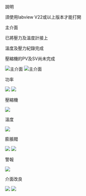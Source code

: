 
說明

須使用labview V22或以上版本才能打開

主介面

已將壓力及溫度計接上

溫度及壓力紀錄完成


壓縮機的PV及SV尚未完成

![主介面](https://media.discordapp.net/attachments/727145000575434802/1046409976144478288/image.png)
![主介面](https://media.discordapp.net/attachments/727145000575434802/1054068330245402655/image.png)

功率

![](https://cdn.discordapp.com/attachments/727145000575434802/1044140959081959444/image.png)
![](https://media.discordapp.net/attachments/727145000575434802/1054069481363734628/image.png)

壓縮機

![](https://media.discordapp.net/attachments/727145000575434802/1044141472036966430/image.png)

溫度

![](https://media.discordapp.net/attachments/727145000575434802/1044141968294428693/image.png)

膨脹閥

![](https://media.discordapp.net/attachments/727145000575434802/1044142357022523432/image.png)
![](https://media.discordapp.net/attachments/727145000575434802/1054070287697719346/image.png)

警報

![](https://media.discordapp.net/attachments/727145000575434802/1044142629841018921/image.png)

介面改良

![](https://cdn.discordapp.com/attachments/727145000575434802/1054068843145875498/image.png)
![](https://cdn.discordapp.com/attachments/727145000575434802/1054068946443194408/image.png)
